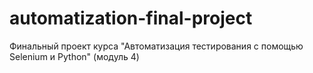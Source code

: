# automatization-final-project
Финальный проект курса "Автоматизация тестирования с помощью Selenium и Python" (модуль 4)
